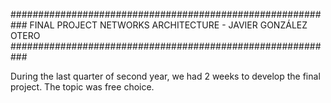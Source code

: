 ###########################################################
FINAL PROJECT NETWORKS ARCHITECTURE - JAVIER GONZÁLEZ OTERO
###########################################################

During the last quarter of second year, we had 2 weeks to develop the final project. The topic was free choice.
